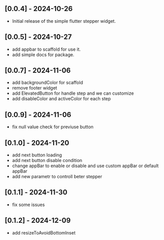 ## [0.0.4] - 2024-10-26
- Initial release of the simple flutter stepper widget.

## [0.0.5] - 2024-10-27
- add appbar to scaffold for use it.
- add simple docs for package.
 
## [0.0.7] - 2024-11-06
- add backgroundColor for scaffold
- remove footer widget
- add ElevatedButton for handle step and we can customize
- add disableColor and activeColor for each step

## [0.0.9] - 2024-11-06
- fix null value check for previuse button

## [0.1.0] - 2024-11-20
- add next button loading
- add next button disable condition
- change appBar to enable or disable and use custom appBar or default appBar
- add new parametr to controll beter stepper

## [0.1.1] - 2024-11-30
- fix some issues

## [0.1.2] - 2024-12-09
- add resizeToAvoidBottomInset
